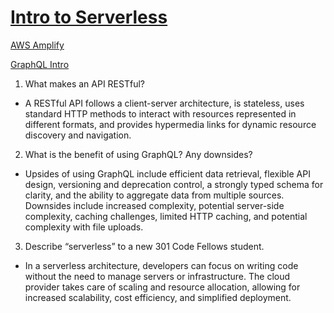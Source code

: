 # [Intro to Serverless](https://hackernoon.com/what-is-serverless-architecture-what-are-its-pros-and-cons-cc4b804022e9)

[AWS Amplify](https://aws.amazon.com/amplify/)

[GraphQL Intro](https://docs.amplify.aws/cli/graphql/data-modeling/)

1. What makes an API RESTful?

- A RESTful API follows a client-server architecture, is stateless, uses standard HTTP methods to interact with resources represented in different formats, and provides hypermedia links for dynamic resource discovery and navigation.

2. What is the benefit of using GraphQL? Any downsides?

- Upsides of using GraphQL include efficient data retrieval, flexible API design, versioning and deprecation control, a strongly typed schema for clarity, and the ability to aggregate data from multiple sources. Downsides include increased complexity, potential server-side complexity, caching challenges, limited HTTP caching, and potential complexity with file uploads.

3. Describe “serverless” to a new 301 Code Fellows student.

- In a serverless architecture, developers can focus on writing code without the need to manage servers or infrastructure. The cloud provider takes care of scaling and resource allocation, allowing for increased scalability, cost efficiency, and simplified deployment.